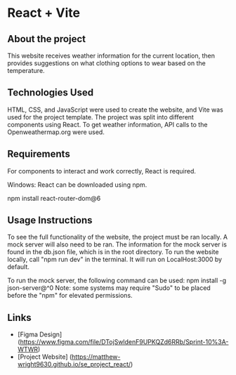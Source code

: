 # React + Vite

## About the project

This website receives weather information for the current location, then provides suggestions on what clothing options to wear based on the temperature.

## Technologies Used

HTML, CSS, and JavaScript were used to create the website, and Vite was used for the project template. The project was split into different components using React.
To get weather information, API calls to the Openweathermap.org were used.

## Requirements

For components to interact and work correctly, React is required.

Windows:
React can be downloaded using npm.

npm install react-router-dom@6

## Usage Instructions

To see the full functionality of the website, the project must be ran locally. A mock server will also need to be ran. The information for the mock server is found in the db.json file, which is in the root directory.
To run the website locally, call "npm run dev" in the terminal. It will run on LocalHost:3000 by default.

To run the mock server, the following command can be used: npm install -g json-server@^0
Note: some systems may require "Sudo" to be placed before the "npm" for elevated permissions.

## Links

- [Figma Design] (https://www.figma.com/file/DTojSwldenF9UPKQZd6RRb/Sprint-10%3A-WTWR)
- [Project Website] (https://matthew-wright9630.github.io/se_project_react/)
